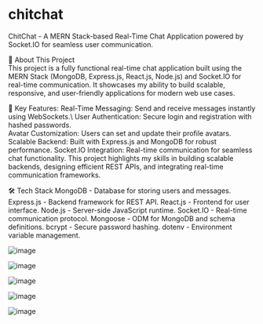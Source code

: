 # chitchat
ChitChat - A MERN Stack-based Real-Time Chat Application powered by Socket.IO for seamless user communication.

👋 About This Project <br>
This project is a fully functional real-time chat application built using the MERN Stack (MongoDB, Express.js, React.js, Node.js) and Socket.IO for real-time communication. It showcases my ability to build scalable, responsive, and user-friendly applications for modern web use cases.

🔑 Key Features:
Real-Time Messaging: Send and receive messages instantly using WebSockets.\\
User Authentication: Secure login and registration with hashed passwords.<br>
Avatar Customization: Users can set and update their profile avatars.
Scalable Backend: Built with Express.js and MongoDB for robust performance.
Socket.IO Integration: Real-time communication for seamless chat functionality.
This project highlights my skills in building scalable backends, designing efficient REST APIs, and integrating real-time communication frameworks.

🛠️ Tech Stack
MongoDB -	Database for storing users and messages.
Express.js - Backend framework for REST API.
React.js - Frontend for user interface.
Node.js - Server-side JavaScript runtime.
Socket.IO - Real-time communication protocol.
Mongoose - ODM for MongoDB and schema definitions.
bcrypt - Secure password hashing.
dotenv - Environment variable management.


![image](https://github.com/user-attachments/assets/f5db1933-882d-4bac-aaf0-de0ad8ef18cd)

![image](https://github.com/user-attachments/assets/46aa10f3-1e1a-4406-b2a3-e558f8cb43fe)

![image](https://github.com/user-attachments/assets/d52487ad-d2d1-4a7a-98e7-47a438349e3d)

![image](https://github.com/user-attachments/assets/67bc19a1-bfbf-4353-bd07-a0718608a75b)

![image](https://github.com/user-attachments/assets/4939b4b6-45ba-4f15-b12a-e1e14d768955)






